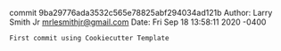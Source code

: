 commit 9ba29776ada3532c565e78825abf294034ad121b
Author: Larry Smith Jr <mrlesmithjr@gmail.com>
Date:   Fri Sep 18 13:58:11 2020 -0400

    First commit using Cookiecutter Template
